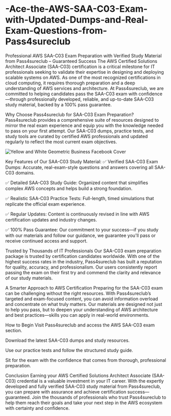 # -Ace-the-AWS-SAA-C03-Exam-with-Updated-Dumps-and-Real-Exam-Questions-from-Pass4sureclub
  Professional AWS SAA-C03 Exam Preparation with Verified Study Material from Pass4sureclub – Guaranteed Success
  The AWS Certified Solutions Architect Associate (SAA-C03) certification is a critical milestone for IT professionals seeking to validate their expertise in designing and deploying scalable systems on AWS. As one of the most recognized certifications in cloud computing, it requires thorough preparation and a deep understanding of AWS services and architecture. At Pass4sureclub, we are committed to helping candidates pass the SAA-C03 exam with confidence—through professionally developed, reliable, and up-to-date SAA-C03 study material, backed by a 100% pass guarantee.

Why Choose Pass4sureclub for SAA-C03 Exam Preparation?
Pass4sureclub provides a comprehensive suite of resources designed to mirror the real exam experience and equip you with the knowledge needed to pass on your first attempt. Our SAA-C03 dumps, practice tests, and study tools are curated by certified AWS professionals and updated regularly to reflect the most current exam objectives.

![Yellow and White Geometric  Business Facebook Cover](https://github.com/user-attachments/assets/8a345e91-66ff-45c2-b772-0689466f3bc7)


Key Features of Our SAA-C03 Study Material:
✅ Verified SAA-C03 Exam Dumps: Accurate, real-exam-style questions and answers covering all SAA-C03 domains.

✅ Detailed SAA-C03 Study Guide: Organized content that simplifies complex AWS concepts and helps build a strong foundation.

✅ Realistic SAA-C03 Practice Tests: Full-length, timed simulations that replicate the official exam experience.

✅ Regular Updates: Content is continuously revised in line with AWS certification updates and industry changes.

✅ 100% Pass Guarantee: Our commitment to your success—if you study with our materials and follow our guidance, we guarantee you'll pass or receive continued access and support.

Trusted by Thousands of IT Professionals
Our SAA-C03 exam preparation package is trusted by certification candidates worldwide. With one of the highest success rates in the industry, Pass4sureclub has built a reputation for quality, accuracy, and professionalism. Our users consistently report passing the exam on their first try and commend the clarity and relevance of our study materials.

A Smarter Approach to AWS Certification
Preparing for the SAA-C03 exam can be challenging without the right resources. With Pass4sureclub’s targeted and exam-focused content, you can avoid information overload and concentrate on what truly matters. Our materials are designed not just to help you pass, but to deepen your understanding of AWS architecture and best practices—skills you can apply in real-world environments.

How to Begin
Visit Pass4sureclub and access the AWS SAA-C03 exam section.

Download the latest SAA-C03 dumps and study resources.

Use our practice tests and follow the structured study guide.

Sit for the exam with the confidence that comes from thorough, professional preparation.

Conclusion
Earning your AWS Certified Solutions Architect Associate (SAA-C03) credential is a valuable investment in your IT career. With the expertly developed and fully verified SAA-C03 study material from Pass4sureclub, you can prepare with assurance and achieve certification success—guaranteed. Join the thousands of professionals who trust Pass4sureclub to help them reach their goals and take your next step in the AWS ecosystem with certainty and confidence.

